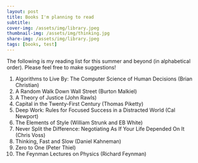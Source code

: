 ```yaml
---
layout: post
title: Books I'm planning to read
subtitle:
cover-img: /assets/img/library.jpeg
thumbnail-img: /assets/img/thinking.jpg
share-img: /assets/img/library.jpeg
tags: [books, test]
---
```


The following is my reading list for this summer and beyond (in alphabetical order). Please feel free to make suggestions!

1. Algorithms to Live By: The Computer Science of Human Decisions (Brian Christian)
2. A Random Walk Down Wall Street (Burton Malkiel)
3. A Theory of Justice (John Rawls)
4. Capital in the Twenty-First Century (Thomas Piketty)
5. Deep Work: Rules for Focused Success in a Distracted World (Cal Newport)
6. The Elements of Style (William Strunk and EB White)
7. Never Split the Difference: Negotiating As If Your Life Depended On It (Chris Voss)
8. Thinking, Fast and Slow (Daniel Kahneman)
9. Zero to One (Peter Thiel)
10. The Feynman Lectures on Physics (Richard Feynman)